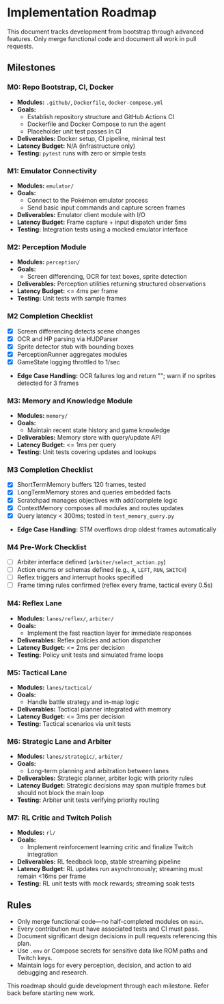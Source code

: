 # Implementation Roadmap

This document tracks development from bootstrap through advanced features. Only merge functional code and document all work in pull requests.

## Milestones

### M0: Repo Bootstrap, CI, Docker
- **Modules:** `.github/`, `Dockerfile`, `docker-compose.yml`
- **Goals:**
  - Establish repository structure and GitHub Actions CI
  - Dockerfile and Docker Compose to run the agent
  - Placeholder unit test passes in CI
- **Deliverables:** Docker setup, CI pipeline, minimal test
- **Latency Budget:** N/A (infrastructure only)
- **Testing:** `pytest` runs with zero or simple tests

### M1: Emulator Connectivity
- **Modules:** `emulator/`
- **Goals:**
  - Connect to the Pokémon emulator process
  - Send basic input commands and capture screen frames
- **Deliverables:** Emulator client module with I/O
- **Latency Budget:** Frame capture + input dispatch under 5ms
- **Testing:** Integration tests using a mocked emulator interface

### M2: Perception Module
- **Modules:** `perception/`
- **Goals:**
  - Screen differencing, OCR for text boxes, sprite detection
- **Deliverables:** Perception utilities returning structured observations
- **Latency Budget:** <= 4ms per frame
- **Testing:** Unit tests with sample frames

### M2 Completion Checklist
- [x] Screen differencing detects scene changes
- [x] OCR and HP parsing via HUDParser
- [x] Sprite detector stub with bounding boxes
- [x] PerceptionRunner aggregates modules
- [x] GameState logging throttled to 1/sec
- **Edge Case Handling:** OCR failures log and return ""; warn if no sprites detected for 3 frames

### M3: Memory and Knowledge Module
- **Modules:** `memory/`
- **Goals:**
  - Maintain recent state history and game knowledge
- **Deliverables:** Memory store with query/update API
- **Latency Budget:** <= 1ms per query
- **Testing:** Unit tests covering updates and lookups

### M3 Completion Checklist
- [x] ShortTermMemory buffers 120 frames, tested
- [x] LongTermMemory stores and queries embedded facts
- [x] Scratchpad manages objectives with add/complete logic
- [x] ContextMemory composes all modules and routes updates
- [x] Query latency < 300ms; tested in `test_memory_query.py`
- **Edge Case Handling:** STM overflows drop oldest frames automatically

### M4 Pre-Work Checklist
- [ ] Arbiter interface defined (`arbiter/select_action.py`)
- [ ] Action enums or schemas defined (e.g., `A`, `LEFT`, `RUN`, `SWITCH`)
- [ ] Reflex triggers and interrupt hooks specified
- [ ] Frame timing rules confirmed (reflex every frame, tactical every 0.5s)

### M4: Reflex Lane
- **Modules:** `lanes/reflex/`, `arbiter/`
- **Goals:**
  - Implement the fast reaction layer for immediate responses
- **Deliverables:** Reflex policies and action dispatcher
- **Latency Budget:** <= 2ms per decision
- **Testing:** Policy unit tests and simulated frame loops

### M5: Tactical Lane
- **Modules:** `lanes/tactical/`
- **Goals:**
  - Handle battle strategy and in-map logic
- **Deliverables:** Tactical planner integrated with memory
- **Latency Budget:** <= 3ms per decision
- **Testing:** Tactical scenarios via unit tests

### M6: Strategic Lane and Arbiter
- **Modules:** `lanes/strategic/`, `arbiter/`
- **Goals:**
  - Long-term planning and arbitration between lanes
- **Deliverables:** Strategic planner, arbiter logic with priority rules
- **Latency Budget:** Strategic decisions may span multiple frames but should not block the main loop
- **Testing:** Arbiter unit tests verifying priority routing

### M7: RL Critic and Twitch Polish
- **Modules:** `rl/`
- **Goals:**
  - Implement reinforcement learning critic and finalize Twitch integration
- **Deliverables:** RL feedback loop, stable streaming pipeline
- **Latency Budget:** RL updates run asynchronously; streaming must remain <16ms per frame
- **Testing:** RL unit tests with mock rewards; streaming soak tests

## Rules
- Only merge functional code—no half-completed modules on `main`.
- Every contribution must have associated tests and CI must pass.
- Document significant design decisions in pull requests referencing this plan.
- Use `.env` or Compose secrets for sensitive data like ROM paths and Twitch keys.
- Maintain logs for every perception, decision, and action to aid debugging and research.

This roadmap should guide development through each milestone. Refer back before starting new work.
